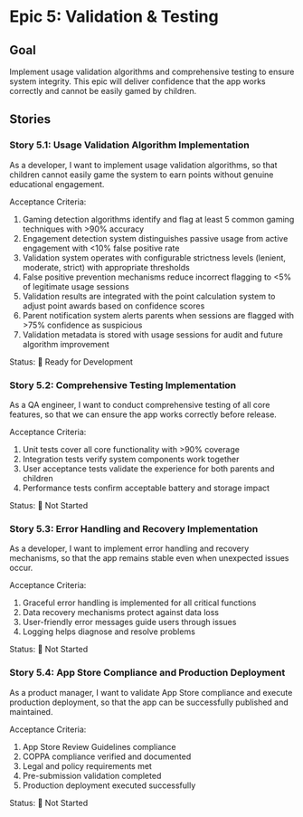 # Epic 5: Validation & Testing

## Goal
Implement usage validation algorithms and comprehensive testing to ensure system integrity. This epic will deliver confidence that the app works correctly and cannot be easily gamed by children.

## Stories

### Story 5.1: Usage Validation Algorithm Implementation
As a developer, I want to implement usage validation algorithms, so that children cannot easily game the system to earn points without genuine educational engagement.

Acceptance Criteria:
1. Gaming detection algorithms identify and flag at least 5 common gaming techniques with >90% accuracy
2. Engagement detection system distinguishes passive usage from active engagement with <10% false positive rate
3. Validation system operates with configurable strictness levels (lenient, moderate, strict) with appropriate thresholds
4. False positive prevention mechanisms reduce incorrect flagging to <5% of legitimate usage sessions
5. Validation results are integrated with the point calculation system to adjust point awards based on confidence scores
6. Parent notification system alerts parents when sessions are flagged with >75% confidence as suspicious
7. Validation metadata is stored with usage sessions for audit and future algorithm improvement

Status: 📝 Ready for Development

### Story 5.2: Comprehensive Testing Implementation
As a QA engineer, I want to conduct comprehensive testing of all core features, so that we can ensure the app works correctly before release.

Acceptance Criteria:
1. Unit tests cover all core functionality with >90% coverage
2. Integration tests verify system components work together
3. User acceptance tests validate the experience for both parents and children
4. Performance tests confirm acceptable battery and storage impact

Status: 📝 Not Started

### Story 5.3: Error Handling and Recovery Implementation
As a developer, I want to implement error handling and recovery mechanisms, so that the app remains stable even when unexpected issues occur.

Acceptance Criteria:
1. Graceful error handling is implemented for all critical functions
2. Data recovery mechanisms protect against data loss
3. User-friendly error messages guide users through issues
4. Logging helps diagnose and resolve problems

Status: 📝 Not Started

### Story 5.4: App Store Compliance and Production Deployment
As a product manager, I want to validate App Store compliance and execute production deployment, so that the app can be successfully published and maintained.

Acceptance Criteria:
1. App Store Review Guidelines compliance
2. COPPA compliance verified and documented
3. Legal and policy requirements met
4. Pre-submission validation completed
5. Production deployment executed successfully

Status: 📝 Not Started